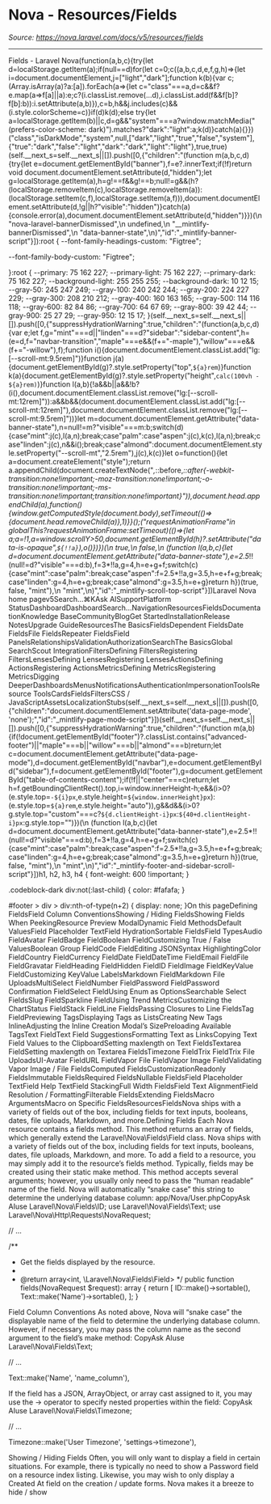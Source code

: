 # Nova - Resources/Fields

*Source: https://nova.laravel.com/docs/v5/resources/fields*

---

Fields - Laravel Nova(function(a,b,c){try{let d=localStorage.getItem(a);if(null==d)for(let c=0;c((a,b,c,d,e,f,g,h)=>{let i=document.documentElement,j=["light","dark"];function k(b){var c;(Array.isArray(a)?a:[a]).forEach(a=>{let c="class"===a,d=c&&f?e.map(a=>f[a]||a):e;c?(i.classList.remove(...d),i.classList.add(f&&f[b]?f[b]:b)):i.setAttribute(a,b)}),c=b,h&&j.includes(c)&&(i.style.colorScheme=c)}if(d)k(d);else try{let a=localStorage.getItem(b)||c,d=g&&"system"===a?window.matchMedia("(prefers-color-scheme: dark)").matches?"dark":"light":a;k(d)}catch(a){}})("class","isDarkMode","system",null,["dark","light","true","false","system"],{"true":"dark","false":"light","dark":"dark","light":"light"},true,true)(self.__next_s=self.__next_s||[]).push([0,{"children":"(function m(a,b,c,d){try{let e=document.getElementById(\"banner\"),f=e?.innerText;if(!f)return void document.documentElement.setAttribute(d,\"hidden\");let g=localStorage.getItem(a),h=g!==f&&g!==b;null!=g&&(h?(localStorage.removeItem(c),localStorage.removeItem(a)):(localStorage.setItem(c,f),localStorage.setItem(a,f))),document.documentElement.setAttribute(d,!g||h?\"visible\":\"hidden\")}catch(a){console.error(a),document.documentElement.setAttribute(d,\"hidden\")}})(\n  \"nova-laravel-bannerDismissed\",\n  undefined,\n  \"__mintlify-bannerDismissed\",\n  \"data-banner-state\",\n)","id":"_mintlify-banner-script"}]):root {
  --font-family-headings-custom: "Figtree";
  
  --font-family-body-custom: "Figtree";
  
}:root {
    --primary: 75 162 227;
    --primary-light: 75 162 227;
    --primary-dark: 75 162 227;
    --background-light: 255 255 255;
    --background-dark: 10 12 15;
    --gray-50: 245 247 249;
    --gray-100: 240 242 244;
    --gray-200: 224 227 229;
    --gray-300: 208 210 212;
    --gray-400: 160 163 165;
    --gray-500: 114 116 118;
    --gray-600: 82 84 86;
    --gray-700: 64 67 69;
    --gray-800: 39 42 44;
    --gray-900: 25 27 29;
    --gray-950: 12 15 17;
  }(self.__next_s=self.__next_s||[]).push([0,{"suppressHydrationWarning":true,"children":"(function(a,b,c,d){var e;let f,g=\"mint\"===d||\"linden\"===d?\"sidebar\":\"sidebar-content\",h=(e=d,f=\"navbar-transition\",\"maple\"===e&&(f+=\"-maple\"),\"willow\"===e&&(f+=\"-willow\"),f);function i(){document.documentElement.classList.add(\"lg:[--scroll-mt:9.5rem]\")}function j(a){document.getElementById(g)?.style.setProperty(\"top\",`${a}rem`)}function k(a){document.getElementById(g)?.style.setProperty(\"height\",`calc(100vh - ${a}rem)`)}function l(a,b){!a&&b||a&&!b?(i(),document.documentElement.classList.remove(\"lg:[--scroll-mt:12rem]\")):a&&b&&(document.documentElement.classList.add(\"lg:[--scroll-mt:12rem]\"),document.documentElement.classList.remove(\"lg:[--scroll-mt:9.5rem]\"))}let m=document.documentElement.getAttribute(\"data-banner-state\"),n=null!=m?\"visible\"===m:b;switch(d){case\"mint\":j(c),l(a,n);break;case\"palm\":case\"aspen\":j(c),k(c),l(a,n);break;case\"linden\":j(c),n&&i();break;case\"almond\":document.documentElement.style.setProperty(\"--scroll-mt\",\"2.5rem\"),j(c),k(c)}let o=function(){let a=document.createElement(\"style\");return a.appendChild(document.createTextNode(\"*,*::before,*::after{-webkit-transition:none!important;-moz-transition:none!important;-o-transition:none!important;-ms-transition:none!important;transition:none!important}\")),document.head.appendChild(a),function(){window.getComputedStyle(document.body),setTimeout(()=>{document.head.removeChild(a)},1)}}();(\"requestAnimationFrame\"in globalThis?requestAnimationFrame:setTimeout)(()=>{let a;a=!1,a=window.scrollY>50,document.getElementById(h)?.setAttribute(\"data-is-opaque\",`${!!a}`),o()})})(\n  true,\n  false,\n  (function l(a,b,c){let d=document.documentElement.getAttribute(\"data-banner-state\"),e=2.5*!!(null!=d?\"visible\"===d:b),f=3*!!a,g=4,h=e+g+f;switch(c){case\"mint\":case\"palm\":break;case\"aspen\":f=2.5*!!a,g=3.5,h=e+f+g;break;case\"linden\":g=4,h=e+g;break;case\"almond\":g=3.5,h=e+g}return h})(true, false, \"mint\"),\n  \"mint\",\n)","id":"_mintlify-scroll-top-script"}])Laravel Nova home pagev5Search...⌘KAsk AISupportPlatform StatusDashboardDashboardSearch...NavigationResourcesFieldsDocumentationKnowledge BaseCommunityBlogGet StartedInstallationRelease NotesUpgrade GuideResourcesThe BasicsFieldsDependent FieldsDate FieldsFile FieldsRepeater FieldsField PanelsRelationshipsValidationAuthorizationSearchThe BasicsGlobal SearchScout IntegrationFiltersDefining FiltersRegistering FiltersLensesDefining LensesRegistering LensesActionsDefining ActionsRegistering ActionsMetricsDefining MetricsRegistering MetricsDigging DeeperDashboardsMenusNotificationsAuthenticationImpersonationToolsResource ToolsCardsFieldsFiltersCSS / JavaScriptAssetsLocalizationStubs(self.__next_s=self.__next_s||[]).push([0,{"children":"document.documentElement.setAttribute('data-page-mode', 'none');","id":"_mintlify-page-mode-script"}])(self.__next_s=self.__next_s||[]).push([0,{"suppressHydrationWarning":true,"children":"(function m(a,b){if(!document.getElementById(\"footer\")?.classList.contains(\"advanced-footer\")||\"maple\"===b||\"willow\"===b||\"almond\"===b)return;let c=document.documentElement.getAttribute(\"data-page-mode\"),d=document.getElementById(\"navbar\"),e=document.getElementById(\"sidebar\"),f=document.getElementById(\"footer\"),g=document.getElementById(\"table-of-contents-content\");if(!f||\"center\"===c)return;let h=f.getBoundingClientRect().top,i=window.innerHeight-h;e&&(i>0?(e.style.top=`-${i}px`,e.style.height=`${window.innerHeight}px`):(e.style.top=`${a}rem`,e.style.height=\"auto\")),g&&d&&(i>0?g.style.top=\"custom\"===c?`${d.clientHeight-i}px`:`${40+d.clientHeight-i}px`:g.style.top=\"\")})(\n  (function l(a,b,c){let d=document.documentElement.getAttribute(\"data-banner-state\"),e=2.5*!!(null!=d?\"visible\"===d:b),f=3*!!a,g=4,h=e+g+f;switch(c){case\"mint\":case\"palm\":break;case\"aspen\":f=2.5*!!a,g=3.5,h=e+f+g;break;case\"linden\":g=4,h=e+g;break;case\"almond\":g=3.5,h=e+g}return h})(true, false, \"mint\"),\n  \"mint\",\n)","id":"_mintlify-footer-and-sidebar-scroll-script"}])h1, h2, h3, h4 {
    font-weight: 600 !important;
}

.codeblock-dark div:not(:last-child) {
    color: #fafafa;
}

#footer > div > div:nth-of-type(n+2) {
    display: none;
}On this pageDefining FieldsField Column ConventionsShowing / Hiding FieldsShowing Fields When PeekingResource Preview ModalDynamic Field MethodsDefault ValuesField Placeholder TextField HydrationSortable FieldsField TypesAudio FieldAvatar FieldBadge FieldBoolean FieldCustomizing True / False ValuesBoolean Group FieldCode FieldEditing JSONSyntax HighlightingColor FieldCountry FieldCurrency FieldDate FieldDateTime FieldEmail FieldFile FieldGravatar FieldHeading FieldHidden FieldID FieldImage FieldKeyValue FieldCustomizing KeyValue LabelsMarkdown FieldMarkdown File UploadsMultiSelect FieldNumber FieldPassword FieldPassword Confirmation FieldSelect FieldUsing Enum as OptionsSearchable Select FieldsSlug FieldSparkline FieldUsing Trend MetricsCustomizing the ChartStatus FieldStack FieldLine FieldsPassing Closures to Line FieldsTag FieldPreviewing TagsDisplaying Tags as ListsCreating New Tags InlineAdjusting the Inline Creation Modal’s SizePreloading Available TagsText FieldText Field SuggestionsFormatting Text as LinksCopying Text Field Values to the ClipboardSetting maxlength on Text FieldsTextarea FieldSetting maxlength on Textarea FieldsTimezone FieldTrix FieldTrix File UploadsUI-Avatar FieldURL FieldVapor File FieldVapor Image FieldValidating Vapor Image / File FieldsComputed FieldsCustomizationReadonly FieldsImmutable FieldsRequired FieldsNullable FieldsField Placeholder TextField Help TextField StackingFull Width FieldsField Text AlignmentField Resolution / FormattingFilterable FieldsExtending FieldsMacro ArgumentsMacro on Specific FieldsResourcesFieldsNova ships with a variety of fields out of the box, including fields for text inputs, booleans, dates, file uploads, Markdown, and more.​Defining Fields
Each Nova resource contains a fields method. This method returns an array of fields, which generally extend the Laravel\Nova\Fields\Field class. Nova ships with a variety of fields out of the box, including fields for text inputs, booleans, dates, file uploads, Markdown, and more.
To add a field to a resource, you may simply add it to the resource’s fields method. Typically, fields may be created using their static make method. This method accepts several arguments; however, you usually only need to pass the “human readable” name of the field. Nova will automatically “snake case” this string to determine the underlying database column:
app/Nova/User.phpCopyAsk AIuse Laravel\Nova\Fields\ID;
use Laravel\Nova\Fields\Text;
use Laravel\Nova\Http\Requests\NovaRequest;

// ... 

/**
 * Get the fields displayed by the resource.
 *
 * @return array&lt;int, \Laravel\Nova\Fields\Field&gt;
 */
public function fields(NovaRequest $request): array
{
    return [
        ID::make()-&gt;sortable(),
        Text::make(&#x27;Name&#x27;)-&gt;sortable(),
    ];
}

​Field Column Conventions
As noted above, Nova will “snake case” the displayable name of the field to determine the underlying database column. However, if necessary, you may pass the column name as the second argument to the field’s make method:
CopyAsk AIuse Laravel\Nova\Fields\Text;

// ...

Text::make(&#x27;Name&#x27;, &#x27;name_column&#x27;),

If the field has a JSON, ArrayObject, or array cast assigned to it, you may use the -&gt; operator to specify nested properties within the field:
CopyAsk AIuse Laravel\Nova\Fields\Timezone;

// ...

Timezone::make(&#x27;User Timezone&#x27;, &#x27;settings-&gt;timezone&#x27;),

​Showing / Hiding Fields
Often, you will only want to display a field in certain situations. For example, there is typically no need to show a Password field on a resource index listing. Likewise, you may wish to only display a Created At field on the creation / update forms. Nova makes it a breeze to hide / show